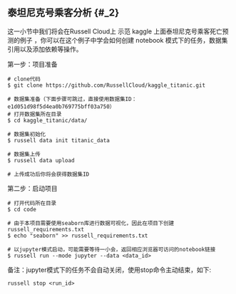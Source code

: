## 泰坦尼克号乘客分析 {#_2}

这一小节中我们将会在Russell Cloud上 示范 kaggle 上面泰坦尼克号乘客死亡预测的例子 ，你可以在这个例子中学会如何创建 notebook 模式下的任务，数据集引用以及添加依赖等操作。

第一步：项目准备

```
# clone代码
$ git clone https://github.com/RussellCloud/kaggle_titanic.git

# 数据集准备（下面步骤可跳过，直接使用数据集ID：e1d051d98f5d4ea0b769775bff03a750）
# 打开数据集所在目录
$ cd kaggle_titanic/data/

# 数据集初始化
$ russell data init titanic_data

# 数据集上传
$ russell data upload

# 上传成功后你将会获得数据集ID
```

第二步：启动项目

```
# 打开代码所在目录
$ cd code

# 由于本项目需要使用seaborn库进行数据可视化，因此在项目下创建russell_requirements.txt
$ echo "seaborn" >> russell_requirements.txt

# 以jupyter模式启动，可能需要等待一小会，返回相应浏览器可访问的notebook链接
$ russell run --mode jupyter --data <data_id>
```

备注：jupyter模式下的任务不会自动关闭，使用stop命令主动结束，如下:

```
russell stop <run_id>
```



